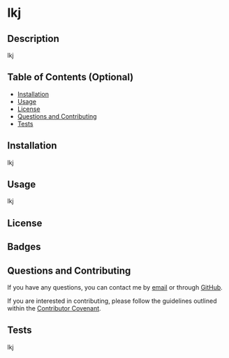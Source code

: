 # lkj

## Description

lkj

## Table of Contents (Optional)

- [Installation](#installation)
- [Usage](#usage)
- [License](#license)
- [Questions and Contributing](#questions-and-contributing)
- [Tests](#tests)

## Installation

lkj

## Usage

lkj

## License



## Badges



## Questions and Contributing

If you have any questions, you can contact me by [email](lkj) or through [GitHub](https://github.com/lkj).

If you are interested in contributing, please follow the guidelines outlined within the [Contributor Covenant](https://www.contributor-covenant.org/).

## Tests

lkj
